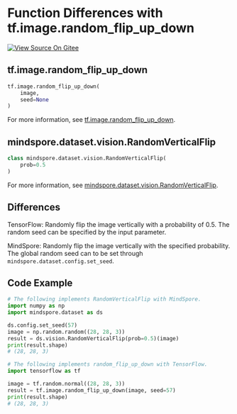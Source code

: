 # Function Differences with tf.image.random_flip_up_down

[![View Source On Gitee](https://mindspore-website.obs.cn-north-4.myhuaweicloud.com/website-images/r1.11/resource/_static/logo_source_en.png)](https://gitee.com/mindspore/docs/blob/r1.11/docs/mindspore/source_en/note/api_mapping/tensorflow_diff/random_flip_up_down.md)

## tf.image.random_flip_up_down

```python
tf.image.random_flip_up_down(
    image,
    seed=None
)
```

For more information, see [tf.image.random_flip_up_down](https://www.tensorflow.org/versions/r2.6/api_docs/python/tf/image/random_flip_up_down).

## mindspore.dataset.vision.RandomVerticalFlip

```python
class mindspore.dataset.vision.RandomVerticalFlip(
    prob=0.5
)
```

For more information, see [mindspore.dataset.vision.RandomVerticalFlip](https://mindspore.cn/docs/en/r1.11/api_python/dataset_vision/mindspore.dataset.vision.RandomVerticalFlip.html#mindspore.dataset.vision.RandomVerticalFlip).

## Differences

TensorFlow: Randomly flip the image vertically with a probability of 0.5. The random seed can be specified by the input parameter.

MindSpore: Randomly flip the image vertically with the specified probability. The global random seed can to be set through `mindspore.dataset.config.set_seed`.

## Code Example

```python
# The following implements RandomVerticalFlip with MindSpore.
import numpy as np
import mindspore.dataset as ds

ds.config.set_seed(57)
image = np.random.random((28, 28, 3))
result = ds.vision.RandomVerticalFlip(prob=0.5)(image)
print(result.shape)
# (28, 28, 3)

# The following implements random_flip_up_down with TensorFlow.
import tensorflow as tf

image = tf.random.normal((28, 28, 3))
result = tf.image.random_flip_up_down(image, seed=57)
print(result.shape)
# (28, 28, 3)
```
